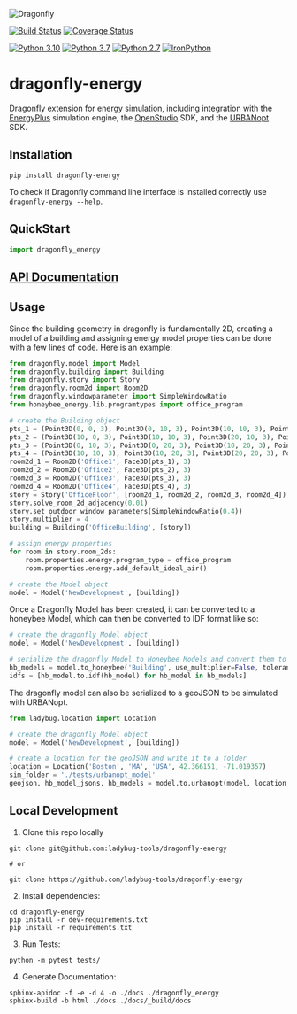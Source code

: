 ![Dragonfly](https://www.ladybug.tools/assets/img/dragonfly.png)

[![Build Status](https://github.com/ladybug-tools/dragonfly-energy/workflows/CI/badge.svg)](https://github.com/ladybug-tools/dragonfly-energy/actions)
[![Coverage Status](https://coveralls.io/repos/github/ladybug-tools/dragonfly-energy/badge.svg?branch=master)](https://coveralls.io/github/ladybug-tools/dragonfly-energy)

[![Python 3.10](https://img.shields.io/badge/python-3.10-orange.svg)](https://www.python.org/downloads/release/python-3100/) [![Python 3.7](https://img.shields.io/badge/python-3.7-blue.svg)](https://www.python.org/downloads/release/python-370/) [![Python 2.7](https://img.shields.io/badge/python-2.7-green.svg)](https://www.python.org/downloads/release/python-270/) [![IronPython](https://img.shields.io/badge/ironpython-2.7-red.svg)](https://github.com/IronLanguages/ironpython2/releases/tag/ipy-2.7.8/)

# dragonfly-energy

Dragonfly extension for energy simulation, including integration with the 
[EnergyPlus](https://github.com/NREL/EnergyPlus) simulation engine, the 
[OpenStudio](https://github.com/NREL/OpenStudio) SDK, and the
[URBANopt](https://docs.urbanopt.net/) SDK.

## Installation

`pip install dragonfly-energy`

To check if Dragonfly command line interface is installed correctly
use `dragonfly-energy --help`.

## QuickStart

```python
import dragonfly_energy
```

## [API Documentation](http://ladybug-tools.github.io/dragonfly-energy/docs)

## Usage
Since the building geometry in dragonfly is fundamentally 2D, creating a model of
a building and assigning energy model properties can be done with a few lines of
code. Here is an example:

```python
from dragonfly.model import Model
from dragonfly.building import Building
from dragonfly.story import Story
from dragonfly.room2d import Room2D
from dragonfly.windowparameter import SimpleWindowRatio
from honeybee_energy.lib.programtypes import office_program

# create the Building object
pts_1 = (Point3D(0, 0, 3), Point3D(0, 10, 3), Point3D(10, 10, 3), Point3D(10, 0, 3))
pts_2 = (Point3D(10, 0, 3), Point3D(10, 10, 3), Point3D(20, 10, 3), Point3D(20, 0, 3))
pts_3 = (Point3D(0, 10, 3), Point3D(0, 20, 3), Point3D(10, 20, 3), Point3D(10, 10, 3))
pts_4 = (Point3D(10, 10, 3), Point3D(10, 20, 3), Point3D(20, 20, 3), Point3D(20, 10, 3))
room2d_1 = Room2D('Office1', Face3D(pts_1), 3)
room2d_2 = Room2D('Office2', Face3D(pts_2), 3)
room2d_3 = Room2D('Office3', Face3D(pts_3), 3)
room2d_4 = Room2D('Office4', Face3D(pts_4), 3)
story = Story('OfficeFloor', [room2d_1, room2d_2, room2d_3, room2d_4])
story.solve_room_2d_adjacency(0.01)
story.set_outdoor_window_parameters(SimpleWindowRatio(0.4))
story.multiplier = 4
building = Building('OfficeBuilding', [story])

# assign energy properties
for room in story.room_2ds:
    room.properties.energy.program_type = office_program
    room.properties.energy.add_default_ideal_air()

# create the Model object
model = Model('NewDevelopment', [building])
```

Once a Dragonfly Model has been created, it can be converted to a honeybee Model,
which can then be converted to IDF format like so:

```python
# create the dragonfly Model object
model = Model('NewDevelopment', [building])

# serialize the dragonfly Model to Honeybee Models and convert them to IDF
hb_models = model.to_honeybee('Building', use_multiplier=False, tolerance=0.01)
idfs = [hb_model.to.idf(hb_model) for hb_model in hb_models]
```

The dragonfly model can also be serialized to a geoJSON to be simulated with URBANopt.

```python
from ladybug.location import Location

# create the dragonfly Model object
model = Model('NewDevelopment', [building])

# create a location for the geoJSON and write it to a folder
location = Location('Boston', 'MA', 'USA', 42.366151, -71.019357)
sim_folder = './tests/urbanopt_model'
geojson, hb_model_jsons, hb_models = model.to.urbanopt(model, location, folder=sim_folder)
```

## Local Development

1. Clone this repo locally
```
git clone git@github.com:ladybug-tools/dragonfly-energy

# or

git clone https://github.com/ladybug-tools/dragonfly-energy
```
2. Install dependencies:
```
cd dragonfly-energy
pip install -r dev-requirements.txt
pip install -r requirements.txt
```

3. Run Tests:
```
python -m pytest tests/
```

4. Generate Documentation:
```
sphinx-apidoc -f -e -d 4 -o ./docs ./dragonfly_energy
sphinx-build -b html ./docs ./docs/_build/docs
```

